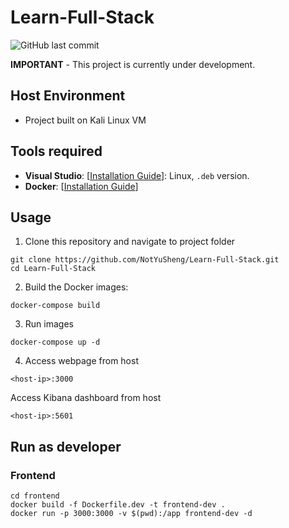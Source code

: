 # Learn-Full-Stack

![GitHub last commit](https://img.shields.io/github/last-commit/NotYuSheng/Learn-Full-Stack?color=red)

**IMPORTANT** - This project is currently under development.

## Host Environment
- Project built on Kali Linux VM

## Tools required
- **Visual Studio**: [[Installation Guide](https://code.visualstudio.com/docs/setup/linux)]: Linux, `.deb` version.
- **Docker**: [[Installation Guide](https://docs.docker.com/engine/install/)]

## Usage
1.  Clone this repository and navigate to project folder
```
git clone https://github.com/NotYuSheng/Learn-Full-Stack.git
cd Learn-Full-Stack
```

2.  Build the Docker images:
```
docker-compose build
```

3.  Run images
```
docker-compose up -d
```

4.  Access webpage from host
```
<host-ip>:3000
```

Access Kibana dashboard from host
```
<host-ip>:5601
```

## Run as developer
### Frontend
```
cd frontend
docker build -f Dockerfile.dev -t frontend-dev .
docker run -p 3000:3000 -v $(pwd):/app frontend-dev -d
```
